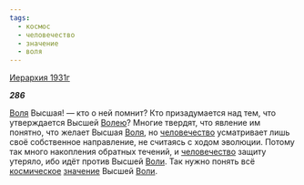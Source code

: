 ```yaml
---
tags:
  - космос
  - человечество
  - значение
  - воля
---
```

[Иерархия 1931г](https://127.0.0.1:4002/agni/1931)

___286___

[Воля](../../../tags/#воля) Высшая! — кто о ней помнит? Кто призадумается над тем, что утверждается Высшей [Волею](../../../tags/#воля)? Многие твердят, что явление им понятно, что желает Высшая [Воля](../../../tags/#воля), но [человечество](../../../tags/#человечество) усматривает лишь своё собственное направление, не считаясь с ходом эволюции. Потому так много накопления обратных течений, и [человечество](../../../tags/#человечество) защиту утеряло, ибо идёт против Высшей [Воли](../../../tags/#воля). Так нужно понять всё [космическое](../../../tags/#космос) [значение](../../../tags/#значение) Высшей [Воли](../../../tags/#воля).   

